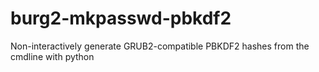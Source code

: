 # burg2-mkpasswd-pbkdf2
Non-interactively generate GRUB2-compatible PBKDF2 hashes from the cmdline with python
